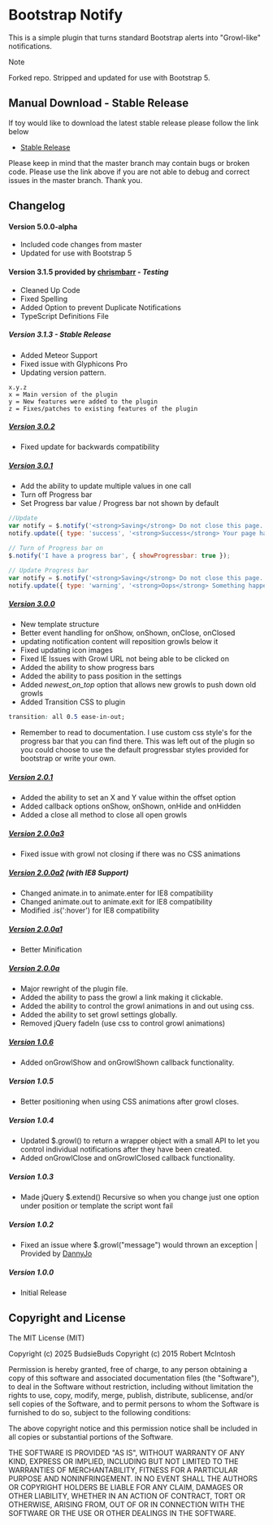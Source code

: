 # Bootstrap Notify
This is a simple plugin that turns standard Bootstrap alerts into "Growl-like" notifications.

> [!NOTE]
> Forked repo. Stripped and updated for use with Bootstrap 5.

## Manual Download - Stable Release
If toy would like to download the latest stable release please follow the link below
- [Stable Release](https://github.com/mouse0270/bootstrap-notify/releases/latest)

Please keep in mind that the master branch may contain bugs or broken code. Please use the link above if you are not able to debug and correct issues in the master branch. Thank you.

## Changelog
#### Version 5.0.0-alpha
- Included code changes from master
- Updated for use with Bootstrap 5

#### Version 3.1.5 provided by [chrismbarr](https://github.com/chrismbarr) - *Testing*
- Cleaned Up Code
- Fixed Spelling
- Added Option to prevent Duplicate Notifications
- TypeScript Definitions File

##### Version 3.1.3 - *Stable Release*
- Added Meteor Support
- Fixed issue with Glyphicons Pro
- Updating version pattern.
```
x.y.z
x = Main version of the plugin
y = New features were added to the plugin
z = Fixes/patches to existing features of the plugin
```

##### [Version 3.0.2](http://bootstrap-notify.remabledesigns.com/3.0.2/)
- Fixed update for backwards compatibility

##### [Version 3.0.1](http://bootstrap-notify.remabledesigns.com/3.0.1/)
- Add the ability to update multiple values in one call
- Turn off Progress bar
- Set Progress bar value / Progress bar not shown by default
``` javascript
//Update
var notify = $.notify('<strong>Saving</strong> Do not close this page...', { allow_dismiss: false });
notify.update({ type: 'success', '<strong>Success</strong> Your page has been saved!' });

// Turn of Progress bar on
$.notify('I have a progress bar', { showProgressbar: true });

// Update Progress bar
var notify = $.notify('<strong>Saving</strong> Do not close this page...', { allow_dismiss: false });
notify.update({ type: 'warning', '<strong>Oops</strong> Something happened. Correcting Now', progress: 20 });
```

##### [Version 3.0.0](http://bootstrap-notify.remabledesigns.com/3.0.0/)
- New template structure
- Better event handling for onShow, onShown, onClose, onClosed
- updating notification content will reposition growls below it
- Fixed updating icon images
- Fixed IE Issues with Growl URL not being able to be clicked on
- Added the ability to show progress bars
- Added the ability to pass position in the settings
- Added *_newest_on_top_* option that allows new growls to push down old growls
- Added Transition CSS to plugin
```css
transition: all 0.5 ease-in-out;
```
- Remember to read to documentation. I use custom css style's for the progress bar that you can find there. This was left out of the plugin so you could choose to use the default progressbar styles provided for bootstrap or write your own.

##### [Version 2.0.1](http://bootstrap-growl.remabledesigns.com/2.0.1/)
- Added the ability to set an X and Y value within the offset option
- Added callback options onShow, onShown, onHide and onHidden
- Added a close all method to close all open growls

##### [Version 2.0.0a3](http://bootstrap-growl.remabledesigns.com/2.0.0a3/)
- Fixed issue with growl not closing if there was no CSS animations

##### [Version 2.0.0a2](http://bootstrap-growl.remabledesigns.com/2.0.0a2/) (with IE8 Support)
- Changed animate.in to animate.enter for IE8 compatibility
- Changed animate.out to animate.exit for IE8 compatibility
- Modified .is(':hover') for IE8 compatibility

##### [Version 2.0.0a1](http://bootstrap-growl.remabledesigns.com/2.0.0a1/)
- Better Minification

##### [Version 2.0.0a](http://bootstrap-growl.remabledesigns.com/2.0.0a1/)
- Major rewright of the plugin file.
- Added the ability to pass the growl a link making it clickable.
- Added the ability to control the growl animations in and out using css.
- Added the ability to set growl settings globally.
- Removed jQuery fadeIn (use css to control growl animations)

##### [Version 1.0.6](http://bootstrap-growl.remabledesigns.com/1.0.6/)
- Added onGrowlShow and onGrowlShown callback functionality.

##### Version 1.0.5
- Better positioning when using CSS animations after growl closes.

##### Version 1.0.4
- Updated $.growl() to return a wrapper object with a small API to let you control individual notifications after they have been created.
- Added onGrowlClose and onGrowlClosed callback functionality.

##### Version 1.0.3
- Made jQuery $.extend() Recursive so when you change just one option under position or template the script wont fail

##### Version 1.0.2
- Fixed an issue where $.growl("message") would thrown an exception | Provided by [DannyJo](https://github.com/DannyJo/bootstrap-growl)

##### Version 1.0.0
- Initial Release

## Copyright and License
The MIT License (MIT)

Copyright (c) 2025 BudsieBuds
Copyright (c) 2015 Robert McIntosh

Permission is hereby granted, free of charge, to any person obtaining a copy of
this software and associated documentation files (the "Software"), to deal in
the Software without restriction, including without limitation the rights to
use, copy, modify, merge, publish, distribute, sublicense, and/or sell copies of
the Software, and to permit persons to whom the Software is furnished to do so,
subject to the following conditions:

The above copyright notice and this permission notice shall be included in all
copies or substantial portions of the Software.

THE SOFTWARE IS PROVIDED "AS IS", WITHOUT WARRANTY OF ANY KIND, EXPRESS OR
IMPLIED, INCLUDING BUT NOT LIMITED TO THE WARRANTIES OF MERCHANTABILITY, FITNESS
FOR A PARTICULAR PURPOSE AND NONINFRINGEMENT. IN NO EVENT SHALL THE AUTHORS OR
COPYRIGHT HOLDERS BE LIABLE FOR ANY CLAIM, DAMAGES OR OTHER LIABILITY, WHETHER
IN AN ACTION OF CONTRACT, TORT OR OTHERWISE, ARISING FROM, OUT OF OR IN
CONNECTION WITH THE SOFTWARE OR THE USE OR OTHER DEALINGS IN THE SOFTWARE.

